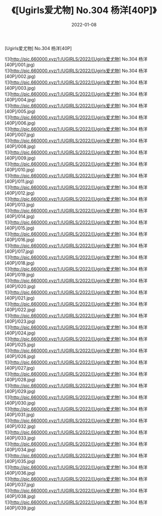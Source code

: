 ﻿---
layout: post
title:  《[Ugirls爱尤物] No.304 杨洋[40P]》
date:   2022-01-08
img: http://pic.660000.xyz/1:/UGIRLS/2022/[Ugirls爱尤物] No.304 杨洋[40P]/000.jpg
categories: [美女, 清纯, 唯美]
---

[Ugirls爱尤物] No.304 杨洋[40P]

  ![](http://pic.660000.xyz/1:/UGIRLS/2022/[Ugirls爱尤物] No.304 杨洋[40P]/001.jpg) <br> ![](http://pic.660000.xyz/1:/UGIRLS/2022/[Ugirls爱尤物] No.304 杨洋[40P]/002.jpg) <br> ![](http://pic.660000.xyz/1:/UGIRLS/2022/[Ugirls爱尤物] No.304 杨洋[40P]/003.jpg) <br> ![](http://pic.660000.xyz/1:/UGIRLS/2022/[Ugirls爱尤物] No.304 杨洋[40P]/004.jpg) <br> ![](http://pic.660000.xyz/1:/UGIRLS/2022/[Ugirls爱尤物] No.304 杨洋[40P]/005.jpg) <br> ![](http://pic.660000.xyz/1:/UGIRLS/2022/[Ugirls爱尤物] No.304 杨洋[40P]/006.jpg) <br> ![](http://pic.660000.xyz/1:/UGIRLS/2022/[Ugirls爱尤物] No.304 杨洋[40P]/007.jpg) <br> ![](http://pic.660000.xyz/1:/UGIRLS/2022/[Ugirls爱尤物] No.304 杨洋[40P]/008.jpg) <br> ![](http://pic.660000.xyz/1:/UGIRLS/2022/[Ugirls爱尤物] No.304 杨洋[40P]/009.jpg) <br> ![](http://pic.660000.xyz/1:/UGIRLS/2022/[Ugirls爱尤物] No.304 杨洋[40P]/010.jpg) <br> ![](http://pic.660000.xyz/1:/UGIRLS/2022/[Ugirls爱尤物] No.304 杨洋[40P]/011.jpg) <br> ![](http://pic.660000.xyz/1:/UGIRLS/2022/[Ugirls爱尤物] No.304 杨洋[40P]/012.jpg) <br> ![](http://pic.660000.xyz/1:/UGIRLS/2022/[Ugirls爱尤物] No.304 杨洋[40P]/013.jpg) <br> ![](http://pic.660000.xyz/1:/UGIRLS/2022/[Ugirls爱尤物] No.304 杨洋[40P]/014.jpg) <br> ![](http://pic.660000.xyz/1:/UGIRLS/2022/[Ugirls爱尤物] No.304 杨洋[40P]/015.jpg) <br> ![](http://pic.660000.xyz/1:/UGIRLS/2022/[Ugirls爱尤物] No.304 杨洋[40P]/016.jpg) <br> ![](http://pic.660000.xyz/1:/UGIRLS/2022/[Ugirls爱尤物] No.304 杨洋[40P]/017.jpg) <br> ![](http://pic.660000.xyz/1:/UGIRLS/2022/[Ugirls爱尤物] No.304 杨洋[40P]/018.jpg) <br> ![](http://pic.660000.xyz/1:/UGIRLS/2022/[Ugirls爱尤物] No.304 杨洋[40P]/019.jpg) <br> ![](http://pic.660000.xyz/1:/UGIRLS/2022/[Ugirls爱尤物] No.304 杨洋[40P]/020.jpg) <br> ![](http://pic.660000.xyz/1:/UGIRLS/2022/[Ugirls爱尤物] No.304 杨洋[40P]/021.jpg) <br> ![](http://pic.660000.xyz/1:/UGIRLS/2022/[Ugirls爱尤物] No.304 杨洋[40P]/022.jpg) <br> ![](http://pic.660000.xyz/1:/UGIRLS/2022/[Ugirls爱尤物] No.304 杨洋[40P]/023.jpg) <br> ![](http://pic.660000.xyz/1:/UGIRLS/2022/[Ugirls爱尤物] No.304 杨洋[40P]/024.jpg) <br> ![](http://pic.660000.xyz/1:/UGIRLS/2022/[Ugirls爱尤物] No.304 杨洋[40P]/025.jpg) <br> ![](http://pic.660000.xyz/1:/UGIRLS/2022/[Ugirls爱尤物] No.304 杨洋[40P]/026.jpg) <br> ![](http://pic.660000.xyz/1:/UGIRLS/2022/[Ugirls爱尤物] No.304 杨洋[40P]/027.jpg) <br> ![](http://pic.660000.xyz/1:/UGIRLS/2022/[Ugirls爱尤物] No.304 杨洋[40P]/028.jpg) <br> ![](http://pic.660000.xyz/1:/UGIRLS/2022/[Ugirls爱尤物] No.304 杨洋[40P]/029.jpg) <br> ![](http://pic.660000.xyz/1:/UGIRLS/2022/[Ugirls爱尤物] No.304 杨洋[40P]/030.jpg) <br> ![](http://pic.660000.xyz/1:/UGIRLS/2022/[Ugirls爱尤物] No.304 杨洋[40P]/031.jpg) <br> ![](http://pic.660000.xyz/1:/UGIRLS/2022/[Ugirls爱尤物] No.304 杨洋[40P]/032.jpg) <br> ![](http://pic.660000.xyz/1:/UGIRLS/2022/[Ugirls爱尤物] No.304 杨洋[40P]/033.jpg) <br> ![](http://pic.660000.xyz/1:/UGIRLS/2022/[Ugirls爱尤物] No.304 杨洋[40P]/034.jpg) <br> ![](http://pic.660000.xyz/1:/UGIRLS/2022/[Ugirls爱尤物] No.304 杨洋[40P]/035.jpg) <br> ![](http://pic.660000.xyz/1:/UGIRLS/2022/[Ugirls爱尤物] No.304 杨洋[40P]/036.jpg) <br> ![](http://pic.660000.xyz/1:/UGIRLS/2022/[Ugirls爱尤物] No.304 杨洋[40P]/037.jpg) <br> ![](http://pic.660000.xyz/1:/UGIRLS/2022/[Ugirls爱尤物] No.304 杨洋[40P]/038.jpg) <br> ![](http://pic.660000.xyz/1:/UGIRLS/2022/[Ugirls爱尤物] No.304 杨洋[40P]/039.jpg) <br>